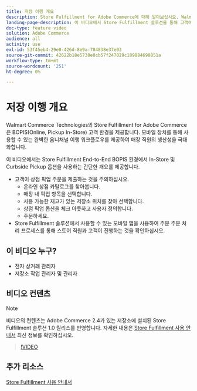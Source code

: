 ```yaml
---
title: 저장 이행 개요
description: Store Fulfillment for Adobe Commerce에 대해 알아보십시오. Walmart Commerce Technologies는 Buy Online, Pick-up In-Store(BOPIS) 환경을 최종 제공하는 고급 옴니채널 이행 솔루션입니다.
landing-page-description: 이 비디오에서 Store Fulfillment 솔루션을 통해 고객에게 매장 내 및 매장 내 픽업 서비스의 편의성을 제공하고 보다 효율적인 모바일 전용 이행 워크플로우를 제공하여 고객에게 주문을 선택하고, 스테이징하고, 핸드오프 주문을 제공하는 방법을 살펴볼 수 있습니다.
doc-type: feature video
solution: Adobe Commerce
audience: all
activity: use
exl-id: 53f45eb4-29e0-426d-8e9a-784838e37e03
source-git-commit: 42622b18e5738e8cb57f247029c189884698851a
workflow-type: tm+mt
source-wordcount: '251'
ht-degree: 0%

---
```


# 저장 이행 개요

Walmart Commerce Technologies의 Store Fulfillment for Adobe Commerce은 BOPIS(Online, Pickup In-Store) 고객 환경을 제공합니다. 모바일 장치를 통해 사용할 수 있는 완벽한 옴니채널 이행 워크플로우를 제공하여 매장 직원의 생산성을 극대화합니다.

이 비디오에서는 Store Fulfillment End-to-End BOPIS 환경에서 In-Store 및 Curbside Pickup 옵션을 사용하는 간단한 개요를 제공합니다.

- 고객이 상점 픽업 주문을 제출하는 것을 주의하십시오.
   - 온라인 상점 카탈로그를 찾아봅니다.
   - 매장 내 픽업 항목을 선택합니다.
   - 사용 가능한 재고가 있는 저장소 위치를 찾아 선택합니다.
   - 상점 픽업 옵션을 체크 아웃하고 사용자 정의합니다.
   - 주문하세요.
- Store Fulfillment 솔루션에서 사용할 수 있는 모바일 앱을 사용하여 주문 주문 처리 프로세스를 통해 스토어 직원과 고객이 진행하는 것을 확인하십시오.

## 이 비디오 누구?

- 전자 상거래 관리자
- 저장소 작업 관리자 및 관리자

## 비디오 컨텐츠

>[!NOTE]
>
>비디오의 컨텐츠는 Adobe Commerce 2.4가 있는 저장소에 설치된 Store Fulfillment 솔루션 1.0 릴리스를 반영합니다. 자세한 내용은 [Store Fulfillment 사용 안내서](https://experienceleague.adobe.com/docs/commerce-merchant-services/store-fulfillment/introduction.html) 최신 정보를 확인하십시오.

>[!VIDEO](https://video.tv.adobe.com/v/343653?quality=12&learn=on)

## 추가 리소스

[Store Fulfillment 사용 안내서](https://experienceleague.adobe.com/docs/commerce-merchant-services/store-fulfillment/introduction.html)
